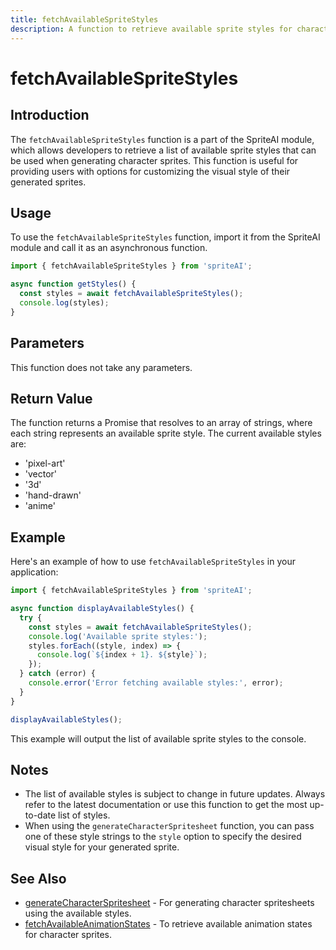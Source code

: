 ```yaml
---
title: fetchAvailableSpriteStyles
description: A function to retrieve available sprite styles for character generation
---
```


# fetchAvailableSpriteStyles

## Introduction

The `fetchAvailableSpriteStyles` function is a part of the SpriteAI module, which allows developers to retrieve a list of available sprite styles that can be used when generating character sprites. This function is useful for providing users with options for customizing the visual style of their generated sprites.

## Usage

To use the `fetchAvailableSpriteStyles` function, import it from the SpriteAI module and call it as an asynchronous function.

```javascript
import { fetchAvailableSpriteStyles } from 'spriteAI';

async function getStyles() {
  const styles = await fetchAvailableSpriteStyles();
  console.log(styles);
}
```

## Parameters

This function does not take any parameters.

## Return Value

The function returns a Promise that resolves to an array of strings, where each string represents an available sprite style. The current available styles are:

- 'pixel-art'
- 'vector'
- '3d'
- 'hand-drawn'
- 'anime'

## Example

Here's an example of how to use `fetchAvailableSpriteStyles` in your application:

```javascript
import { fetchAvailableSpriteStyles } from 'spriteAI';

async function displayAvailableStyles() {
  try {
    const styles = await fetchAvailableSpriteStyles();
    console.log('Available sprite styles:');
    styles.forEach((style, index) => {
      console.log(`${index + 1}. ${style}`);
    });
  } catch (error) {
    console.error('Error fetching available styles:', error);
  }
}

displayAvailableStyles();
```

This example will output the list of available sprite styles to the console.

## Notes

- The list of available styles is subject to change in future updates. Always refer to the latest documentation or use this function to get the most up-to-date list of styles.
- When using the `generateCharacterSpritesheet` function, you can pass one of these style strings to the `style` option to specify the desired visual style for your generated sprite.

## See Also

- [generateCharacterSpritesheet](./generateCharacterSpritesheet.md) - For generating character spritesheets using the available styles.
- [fetchAvailableAnimationStates](./fetchAvailableAnimationStates.md) - To retrieve available animation states for character sprites.